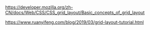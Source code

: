 https://developer.mozilla.org/zh-CN/docs/Web/CSS/CSS_grid_layout/Basic_concepts_of_grid_layout



https://www.ruanyifeng.com/blog/2019/03/grid-layout-tutorial.html